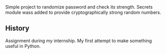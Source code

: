 <snippet>
 <content><![CDATA]
 # ${1:Password_Generator}
 
 Simple project to randomize password and check its strength.
 Secrets module wass added to provide cryptographically strong random numbers.
 
 
 
 ## History
 
 Assignment during my internship. My first attempt to make something useful in Python. 
